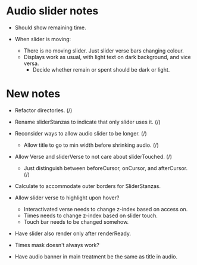 # Audio slider notes

* Should show remaining time.

* When slider is moving:

    * There is no moving slider. Just slider verse bars changing colour.
    * Displays work as usual, with light text on dark background, and vice versa.
        * Decide whether remain or spent should be dark or light.

# New notes

* Refactor directories. (/)

* Rename sliderStanzas to indicate that only slider uses it. (/)

* Reconsider ways to allow audio slider to be longer. (/)
    * Allow title to go to min width before shrinking audio. (/)

* Allow Verse and sliderVerse to not care about sliderTouched. (/)
    * Just distinguish between beforeCursor, onCursor, and afterCursor. (/)

* Calculate to accommodate outer borders for SliderStanzas.

* Allow slider verse to highlight upon hover?
    * Interactivated verse needs to change z-index based on access on.
    * Times needs to change z-index based on slider touch.
    * Touch bar needs to be changed somehow.

* Have slider also render only after renderReady.

* Times mask doesn't always work?

* Have audio banner in main treatment be the same as title in audio.